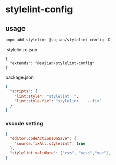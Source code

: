 # stylelint-config

## usage

```
pnpm add stylelint @sujian/stylelint-config -D
```

.stylelintrc.json

```
{
  "extends": "@sujian/stylelint-config"
}
```

package.json

```json
{
  "scripts": {
    "lint:style": "stylelint .",
    "lint:style-fix": "stylelint  . --fix"
  }
}
```


### vscode setting
```json
{
  "editor.codeActionsOnSave": {
    "source.fixAll.stylelint": true
  },
  "stylelint.validate": ["css", "scss","vue"],
}
```